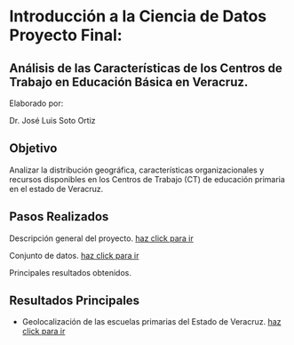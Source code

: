 # Introducción a la Ciencia de Datos Proyecto Final: 
## Análisis de las Características de los Centros de Trabajo en Educación Básica en Veracruz.

Elaborado por:

Dr. José Luis Soto Ortiz

## Objetivo
Analizar la distribución geográfica, características organizacionales y recursos disponibles en los Centros de Trabajo (CT) de educación primaria en el estado de Veracruz.

## Pasos Realizados
Descripción general del proyecto. [haz click para ir](https://jlso1o.github.io/datascience/proyectocd/introduccionproycd)

Conjunto de datos. [haz click para ir](https://jlso1o.github.io/datascience/proyectocd/conjuntodatos)

Principales resultados obtenidos.

## Resultados Principales
- Geolocalización de las escuelas primarias del Estado de Veracruz. [haz click para ir](https://jlso1o.github.io/datascience/proyectocd/mapa_geoposicion_cluster.html)
